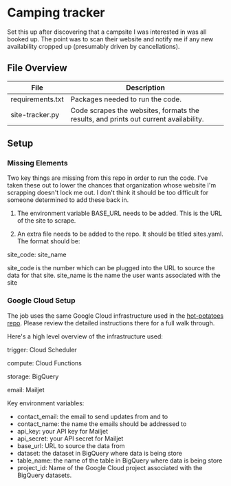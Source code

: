 # Camping tracker
Set this up after discovering that a campsite I was interested in was all booked up. The point was to scan their website and notify me if any new availability cropped up (presumably driven by cancellations).

## File Overview
| File | Description |
|------|-------------|
| requirements.txt | Packages needed to run the code. |
| site-tracker.py | Code scrapes the websites, formats the results, and prints out current availability. |

## Setup

### Missing Elements

Two key things are missing from this repo in order to run the code. I've taken these out to lower the chances that organization whose website I'm scrapping doesn't lock me out. I don't think it should be too difficult for someone determined to add these back in.

1. The environment variable BASE_URL needs to be added. This is the URL of the site to scrape.

2. An extra file needs to be added to the repo. It should be titled sites.yaml. The format should be:

site_code: site_name

site_code is the number which can be plugged into the URL to source the data for that site.
site_name is the name the user wants associated with the site

### Google Cloud Setup

The job uses the same Google Cloud infrastructure used in the [hot-potatoes repo](https://github.com/fritzel56/hot-potatoes). Please review the detailed instructions there for a full walk through.

Here's a high level overview of the infrastructure used:

trigger: Cloud Scheduler

compute: Cloud Functions

storage: BigQuery

email: Mailjet

Key environment variables:
* contact_email: the email to send updates from and to
* contact_name: the name the emails should be addressed to
* api_key: your API key for Mailjet
* api_secret: your API secret for Mailjet
* base_url: URL to source the data from
* dataset: the dataset in BigQuery where data is being store
* table_name: the name of the table in BigQuery where data is being store
* project_id: Name of the Google Cloud project associated with the BigQuery datasets.
